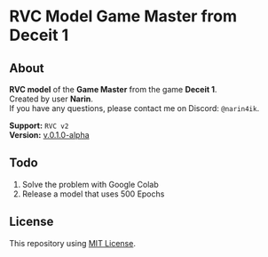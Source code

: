 # RVC Model Game Master from Deceit 1

## About
**RVC model** of the **Game Master** from the game **Deceit 1**.  
Created by user **Narin**.  
If you have any questions, please contact me on Discord: `@narin4ik`.  

**Support:** `RVC v2`  
**Version:** [v.0.1.0-alpha](https://github.com/YT-Narin/RVC-Model-Game-Master-Deceit-1/releases/tag/v0.1.0-alpha)

## Todo
1) Solve the problem with Google Colab  
2) Release a model that uses 500 Epochs  

## License
This repository using [MIT License](https://github.com/YT-Narin/RVC-Model-Game-Master-Deceit-1/blob/main/LICENSE).
